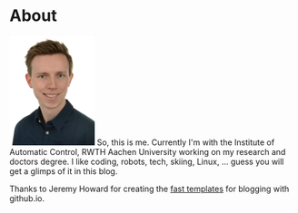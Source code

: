 # About

<img src="images/tim.jpg" width="150">
So, this is me.
Currently I'm with the Institute of Automatic Control, RWTH Aachen University working on my research and doctors degree.
I like coding, robots, tech, skiing, Linux, ... guess you will get a glimps of it in this blog.

Thanks to Jeremy Howard for creating the [fast templates](https://github.com/fastai/fast_template) for blogging with github.io.
